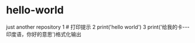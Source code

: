 # hello-world
just another repository
1 # 打印提示
2     print('hello world')
3     print('给我的卡---印度语，你好的意思')格式化输出

